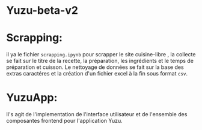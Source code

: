# Yuzu-beta-v2

# Scrapping:
il ya le fichier ```scrapping.ipynb``` pour scrapper le site cuisine-libre , la collecte se fait sur le titre de la recette, la préparation, les ingrédients et le temps de préparation et cuisson.
Le nettoyage de données se fait sur la base des extras caractéres  et la création d'un fichier excel à la fin sous format ```csv```.

# YuzuApp:
Il's agit de l'implementation de l'interface utilisateur et de l'ensemble des composantes frontend pour l'application Yuzu.
